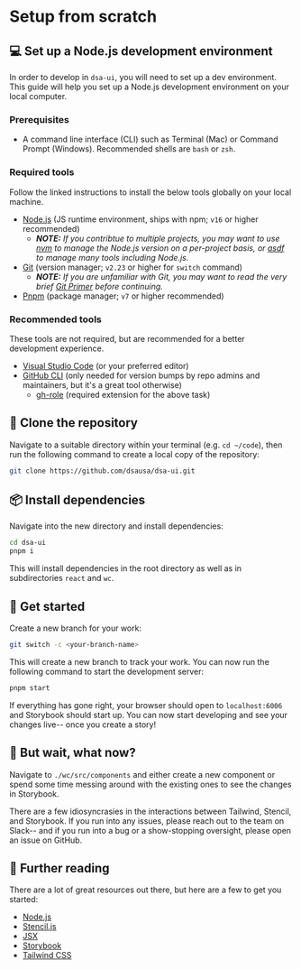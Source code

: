 # Setup from scratch

## :computer: Set up a Node.js development environment

In order to develop in `dsa-ui`, you will need to set up a dev environment. This guide will help you set up a Node.js development environment on your local computer.

### Prerequisites

* A command line interface (CLI) such as Terminal (Mac) or Command Prompt (Windows). Recommended shells are `bash` or `zsh`.

### Required tools

Follow the linked instructions to install the below tools globally on your local machine.

* [Node.js](https://nodejs.org/en/download/) (JS runtime environment, ships with npm; `v16` or higher recommended)
  * ___NOTE:__ If you contribtue to multiple projects, you may want to use [nvm](https://github.com/nvm-sh/nvm) to manage the Node.js version on a per-project basis, or [asdf](https://asdf-vm.com/#/) to manage many tools including Node.js._
* [Git](https://git-scm.com/downloads) (version manager; `v2.23` or higher for `switch` command)
  * ___NOTE:__ If you are unfamiliar with Git, you may want to read the very brief [Git Primer](./git.md) before continuing._
* [Pnpm](https://pnpm.io/installation) (package manager; `v7` or higher recommended)

### Recommended tools

These tools are not required, but are recommended for a better development experience.

* [Visual Studio Code](https://code.visualstudio.com/download) (or your preferred editor)
* [GitHub CLI](https://cli.github.com/manual/installation) (only needed for version bumps by repo admins and maintainers, but it's a great tool otherwise)
  * [gh-role](github.com/nedredmond/gh-role) (required extension for the above task)

## :two_men_holding_hands: Clone the repository

Navigate to a suitable directory within your terminal (e.g. `cd ~/code`), then run the following command to create a local copy of the repository:

```bash
git clone https://github.com/dsausa/dsa-ui.git
```

## :package: Install dependencies

Navigate into the new directory and install dependencies:

```bash
cd dsa-ui
pnpm i
```

This will install dependencies in the root directory as well as in subdirectories `react` and `wc`.

## :runner: Get started

Create a new branch for your work:

```bash
git switch -c <your-branch-name>
```

This will create a new branch to track your work. You can now run the following command to start the development server:

```bash
pnpm start
```

If everything has gone right, your browser should open to `localhost:6006` and Storybook should start up. You can now start developing and see your changes live-- once you create a story!

## :thinking: But wait, what now?

Navigate to `./wc/src/components` and either create a new component or spend some time messing around with the existing ones to see the changes in Storybook.

There are a few idiosyncrasies in the interactions between Tailwind, Stencil, and Storybook. If you run into any issues, please reach out to the team on Slack-- and if you run into a bug or a show-stopping oversight, please open an issue on GitHub.

## :book: Further reading

There are a lot of great resources out there, but here are a few to get you started:

* [Node.js](https://www.freecodecamp.org/news/the-definitive-node-js-handbook-6912378afc6e/)
* [Stencil.js](https://stenciljs.com/docs/introduction)
* [JSX](https://reactjs.org/docs/introduction-jsx.html)
* [Storybook](https://storybook.js.org/docs/web-components/get-started/introduction)
* [Tailwind CSS](https://tailwindcss.com/docs)

